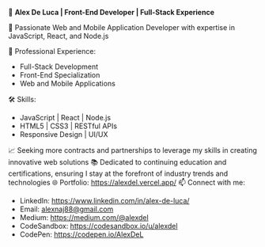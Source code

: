 👋 **Alex De Luca | Front-End Developer | Full-Stack Experience**

🚀 Passionate Web and Mobile Application Developer with expertise in JavaScript, React, and Node.js

💼 Professional Experience:
- Full-Stack Development
- Front-End Specialization
- Web and Mobile Applications

🛠️ Skills:
- JavaScript | React | Node.js
- HTML5 | CSS3 | RESTful APIs
- Responsive Design | UI/UX

📈 Seeking more contracts and partnerships to leverage my skills in creating innovative web solutions
📚 Dedicated to continuing education and certifications, ensuring I stay at the forefront of industry trends and technologies
🌐 Portfolio: https://alexdel.vercel.app/
📫 Connect with me:
- LinkedIn: https://www.linkedin.com/in/alex-de-luca/
- Email: alexnaj88@gmail.com
- Medium: https://medium.com/@alexdel
- CodeSandbox: https://codesandbox.io/u/alexdel
- CodePen: https://codepen.io/AlexDeL

<!---
AlexDeL8/AlexDeL8 is a ✨ special ✨ repository because its `README.md` (this file) appears on your GitHub profile.
You can click the Preview link to take a look at your changes.
--->
